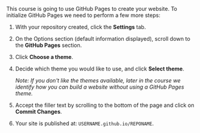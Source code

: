 This course is going to use GitHub Pages to create your website. To initialize GitHub Pages we need to perform a few more steps:

1. With your repository created, click the **Settings** tab.
1. On the Options section (default information displayed), scroll down to the **GitHub Pages** section.
1. Click **Choose a theme**.
1. Decide which theme you would like to use, and click **Select theme**.

      *Note: If you don't like the themes available, later in the course we identify how you can build a website without using a GitHub Pages theme.* 

1. Accept the filler text by scrolling to the bottom of the page and click on **Commit Changes**.
1. Your site is published at: `USERNAME.github.io/REPONAME`.
